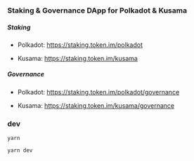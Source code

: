 ### Staking & Governance DApp for Polkadot & Kusama

##### Staking

- Polkadot: https://staking.token.im/polkadot

- Kusama: https://staking.token.im/kusama

##### Governance

- Polkadot: https://staking.token.im/polkadot/governance

- Kusama: https://staking.token.im/kusama/governance

### dev

```
yarn

yarn dev
```
